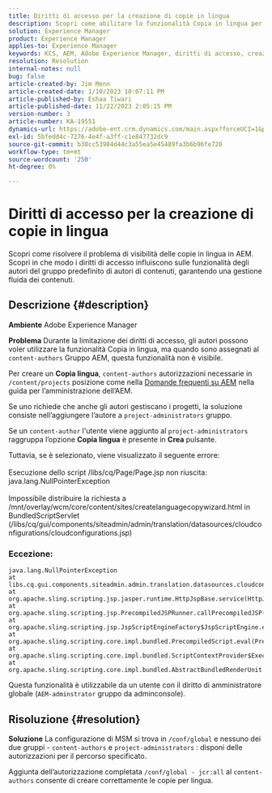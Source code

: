 ```yaml
---
title: Diritti di accesso per la creazione di copie in lingua
description: Scopri come abilitare la funzionalità Copia in lingua per gli autori in AEM modificando i diritti di accesso.
solution: Experience Manager
product: Experience Manager
applies-to: Experience Manager
keywords: KCS, AEM, Adobe Experience Manager, diritti di accesso, creazione di copie in lingua, risoluzione dei problemi
resolution: Resolution
internal-notes: null
bug: false
article-created-by: Jim Menn
article-created-date: 1/10/2023 10:07:11 PM
article-published-by: Eshaa Tiwari
article-published-date: 11/22/2023 2:05:15 PM
version-number: 3
article-number: KA-19551
dynamics-url: https://adobe-ent.crm.dynamics.com/main.aspx?forceUCI=1&pagetype=entityrecord&etn=knowledgearticle&id=ded6421c-3391-ed11-aad1-6045bd006b4b
exl-id: 5bfedd4c-7276-4e4f-a3ff-c1e847732dc9
source-git-commit: b38cc53984d44c3a55ea5e45489fa3b6b96fe720
workflow-type: tm+mt
source-wordcount: '250'
ht-degree: 0%

---
```


# Diritti di accesso per la creazione di copie in lingua


Scopri come risolvere il problema di visibilità delle copie in lingua in AEM. Scopri in che modo i diritti di accesso influiscono sulle funzionalità degli autori del gruppo predefinito di autori di contenuti, garantendo una gestione fluida dei contenuti.

## Descrizione {#description}


<b>Ambiente</b>
Adobe Experience Manager

<b>Problema</b>
Durante la limitazione dei diritti di accesso, gli autori possono voler utilizzare la funzionalità Copia in lingua, ma quando sono assegnati al `content-authors` Gruppo AEM, questa funzionalità non è visibile.

Per creare un <b>Copia lingua</b>, `content-authors` autorizzazioni necessarie in `/content/projects` posizione come nella [Domande frequenti su AEM](https://experienceleague.adobe.com/docs/experience-manager-65/administering/introduction/aem-faqs.html?lang=en) nella guida per l’amministrazione dell’AEM.

Se uno richiede che anche gli autori gestiscano i progetti, la soluzione consiste nell’aggiungere l’autore a `project-administrators` gruppo.

Se un `content-author` l&#39;utente viene aggiunto al `project-administrators` raggruppa l’opzione <b>Copia lingua</b> è presente in <b>Crea</b> pulsante.

Tuttavia, se è selezionato, viene visualizzato il seguente errore:
<br><br>Esecuzione dello script /libs/cq/Page/Page.jsp non riuscita: java.lang.NullPointerException<br><br>
Impossibile distribuire la richiesta a /mnt/overlay/wcm/core/content/sites/createlanguagecopywizard.html in BundledScriptServlet (/libs/cq/gui/components/siteadmin/admin/translation/datasources/cloudconfigurations/cloudconfigurations.jsp)

### Eccezione:


```
java.lang.NullPointerException
at libs.cq.gui.components.siteadmin.admin.translation.datasources.cloudconfigurations.cloudconfigurations__002e__jsp._jspService(cloudconfigurations__002e__jsp.java:183)
at org.apache.sling.scripting.jsp.jasper.runtime.HttpJspBase.service(HttpJspBase.java:70)
at org.apache.sling.scripting.jsp.PrecompiledJSPRunner.callPrecompiledJSP(PrecompiledJSPRunner.java:72)
at org.apache.sling.scripting.jsp.JspScriptEngineFactory$JspScriptEngine.eval(JspScriptEngineFactory.java:583)
at org.apache.sling.scripting.core.impl.bundled.PrecompiledScript.eval(PrecompiledScript.java:56)
at org.apache.sling.scripting.core.impl.bundled.ScriptContextProvider$ExecutableContext.eval(ScriptContextProvider.java:170)
at org.apache.sling.scripting.core.impl.bundled.AbstractBundledRenderUnit.eval(AbstractBundledRenderUnit.java:135)
```


Questa funzionalità è utilizzabile da un utente con il diritto di amministratore globale (`AEM-adminstrator` gruppo da adminconsole).


## Risoluzione {#resolution}


<b>Soluzione</b>
La configurazione di MSM si trova in `/conf/global` e nessuno dei due gruppi - `content-authors` e `project-administrators` : disponi delle autorizzazioni per il percorso specificato.

Aggiunta dell’autorizzazione completata `/conf/global - jcr:all` al `content-authors` consente di creare correttamente le copie per lingua.
